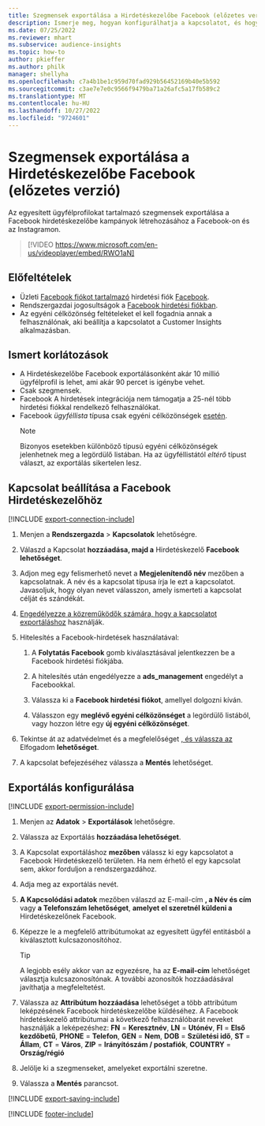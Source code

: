 ```yaml
---
title: Szegmensek exportálása a Hirdetéskezelőbe Facebook (előzetes verzió) (videót tartalmaz)
description: Ismerje meg, hogyan konfigurálhatja a kapcsolatot, és hogyan exportálhatja a Facebook Hirdetéskezelő.
ms.date: 07/25/2022
ms.reviewer: mhart
ms.subservice: audience-insights
ms.topic: how-to
author: pkieffer
ms.author: philk
manager: shellyha
ms.openlocfilehash: c7a4b1be1c959d70fad929b56452169b40e5b592
ms.sourcegitcommit: c3ae7e7e0c9566f9479ba71a26afc5a17fb589c2
ms.translationtype: MT
ms.contentlocale: hu-HU
ms.lasthandoff: 10/27/2022
ms.locfileid: "9724601"
---
```

# <a name="export-segments-to-facebook-ads-manager-preview"></a>Szegmensek exportálása a Hirdetéskezelőbe Facebook (előzetes verzió)

Az egyesített ügyfélprofilokat tartalmazó szegmensek exportálása a Facebook hirdetéskezelőbe kampányok létrehozásához a Facebook-on és az Instagramon.

> [!VIDEO https://www.microsoft.com/en-us/videoplayer/embed/RWO1aN]

## <a name="prerequisites"></a>Előfeltételek

- Üzleti [Facebook fiókot tartalmazó](https://www.facebook.com/business/learn/lessons/step-by-step-ads-manager-account) hirdetési fiók [Facebook](https://business.facebook.com/).
- Rendszergazdai jogosultságok a [Facebook hirdetési fiókban](https://www.facebook.com/business/learn/lessons/step-by-step-ads-manager-account).
- Az egyéni célközönség feltételeket el kell fogadnia annak a felhasználónak, aki beállítja a kapcsolatot a Customer Insights alkalmazásban.

## <a name="known-limitations"></a>Ismert korlátozások

- A Hirdetéskezelőbe Facebook exportálásonként akár 10 millió ügyfélprofil is lehet, ami akár 90 percet is igénybe vehet.
- Csak szegmensek.
- Facebook A hirdetések integrációja nem támogatja a 25-nél több hirdetési fiókkal rendelkező felhasználókat.
- Facebook *ügyféllista* típusa csak egyéni célközönségek [esetén](https://www.facebook.com/business/help/744354708981227?id=2469097953376494).
  > [!NOTE]
  > Bizonyos esetekben különböző típusú egyéni célközönségek jelenhetnek meg a legördülő listában. Ha az ügyféllistától *eltérő* típust választ, az exportálás sikertelen lesz.

## <a name="set-up-connection-to-facebook-ads-manager"></a>Kapcsolat beállítása a Facebook Hirdetéskezelőhöz

[!INCLUDE [export-connection-include](includes/export-connection-admn.md)]

1. Menjen a **Rendszergazda** > **Kapcsolatok** lehetőségre.

1. Válaszd a Kapcsolat **hozzáadása, majd a** Hirdetéskezelő **Facebook lehetőséget**.

1. Adjon meg egy felismerhető nevet a **Megjelenítendő név** mezőben a kapcsolatnak. A név és a kapcsolat típusa írja le ezt a kapcsolatot. Javasoljuk, hogy olyan nevet válasszon, amely ismerteti a kapcsolat célját és szándékát.

1. [Engedélyezze a közreműködők számára, hogy a kapcsolatot exportáláshoz](connections.md#allow-contributors-to-use-a-connection-for-exports) használják.

1. Hitelesítés a Facebook-hirdetések használatával:

   1. A **Folytatás Facebook** gomb kiválasztásával jelentkezzen be a Facebook hirdetési fiókjába.

   1. A hitelesítés után engedélyezze a **ads_management** engedélyt a Facebookkal.

   1. Válassza ki a **Facebook hirdetési fiókot**, amellyel dolgozni kíván.

   1. Válasszon egy **meglévő egyéni célközönséget** a legördülő listából, vagy hozzon létre egy **új egyéni célközönséget**.

1. Tekintse át az adatvédelmet és a megfelelőséget [, és válassza az](connections.md#data-privacy-and-compliance) Elfogadom **lehetőséget**.

1. A kapcsolat befejezéséhez válassza a **Mentés** lehetőséget.

## <a name="configure-an-export"></a>Exportálás konfigurálása

[!INCLUDE [export-permission-include](includes/export-permission.md)]

1. Menjen az **Adatok** > **Exportálások** lehetőségre.

1. Válassza az Exportálás **hozzáadása lehetőséget**.

1. A Kapcsolat exportáláshoz **mezőben** válassz ki egy kapcsolatot a Facebook Hirdetéskezelő területen. Ha nem érhető el egy kapcsolat sem, akkor forduljon a rendszergazdához.

1. Adja meg az exportálás nevét.

1. **A Kapcsolódási adatok** mezőben válaszd az E-mail-cím **, a Név és cím** vagy **a Telefonszám lehetőséget**, **amelyet el szeretnél küldeni a** Hirdetéskezelőnek Facebook.

1. Képezze le a megfelelő attribútumokat az egyesített ügyfél entitásból a kiválasztott kulcsazonosítóhoz.
   > [!TIP]
   > A legjobb esély akkor van az egyezésre, ha az **E-mail-cím** lehetőséget választja kulcsazonosítónak. A további azonosítók hozzáadásával javíthatja a megfeleltetést.

1. Válassza az **Attribútum hozzáadása** lehetőséget a több attribútum leképzésének Facebook hirdetéskezelőbe küldéséhez. A Facebook hirdetéskezelő attribútumai a következő felhasználóbarát neveket használják a leképezéshez: **FN** = **Keresztnév**, **LN** = **Utónév**, **FI** = **Első kezdőbetű**, **PHONE** = **Telefon**, **GEN** = **Nem**, **DOB** = **Születési idő**, **ST** = **Állam**, **CT** = **Város**, **ZIP** = **Irányítószám / postafiók**, **COUNTRY** = **Ország/régió**

1. Jelölje ki a szegmenseket, amelyeket exportálni szeretne.

1. Válassza a **Mentés** parancsot.

[!INCLUDE [export-saving-include](includes/export-saving.md)]

[!INCLUDE [footer-include](includes/footer-banner.md)]
